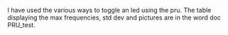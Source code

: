 I have used the various ways to toggle an led using the pru. The table displaying the max frequencies, std dev and pictures are in the word doc PRU_test.
